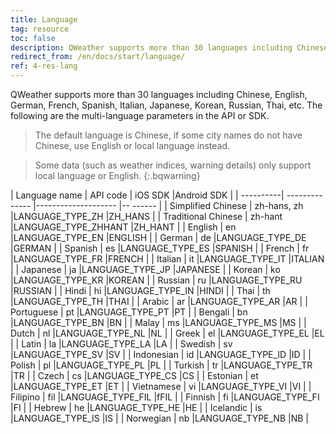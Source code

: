 ```yaml
---
title: Language
tag: resource
toc: false
description: QWeather supports more than 30 languages ​​including Chinese, English, German, French, Spanish, Italian, Japanese, Korean, Russian, Thai, etc., and can be called at any time with the lang parameter
redirect_from: /en/docs/start/language/
ref: 4-res-lang
---
```


QWeather supports more than 30 languages ​​including Chinese, English, German, French, Spanish, Italian, Japanese, Korean, Russian, Thai, etc. The following are the multi-language parameters in the API or SDK.

> The default language is Chinese, if some city names do not have Chinese, use English or local language instead.

> Some data (such as weather indices, warning details) only support local language or English.
{:.bqwarning}

| Language name | API code | iOS SDK  |Android SDK  |
| ----------| -------------- |-------------------- |-- ------ |
| Simplified Chinese | zh-hans, zh |LANGUAGE_TYPE_ZH |ZH_HANS |
| Traditional Chinese | zh-hant |LANGUAGE_TYPE_ZHHANT |ZH_HANT |
| English | en |LANGUAGE_TYPE_EN |ENGLISH |
| German | de |LANGUAGE_TYPE_DE |GERMAN |
| Spanish | es |LANGUAGE_TYPE_ES |SPANISH |
| French | fr |LANGUAGE_TYPE_FR |FRENCH |
| Italian | it |LANGUAGE_TYPE_IT |ITALIAN |
| Japanese | ja |LANGUAGE_TYPE_JP |JAPANESE |
| Korean | ko |LANGUAGE_TYPE_KR |KOREAN |
| Russian | ru |LANGUAGE_TYPE_RU |RUSSIAN |
| Hindi | hi |LANGUAGE_TYPE_IN |HINDI |
| Thai | th |LANGUAGE_TYPE_TH |THAI |
| Arabic | ar |LANGUAGE_TYPE_AR |AR |
| Portuguese | pt |LANGUAGE_TYPE_PT |PT |
| Bengali | bn |LANGUAGE_TYPE_BN |BN |
| Malay | ms |LANGUAGE_TYPE_MS |MS |
| Dutch | nl |LANGUAGE_TYPE_NL |NL |
| Greek | el |LANGUAGE_TYPE_EL |EL |
| Latin | la |LANGUAGE_TYPE_LA |LA |
| Swedish | sv |LANGUAGE_TYPE_SV |SV |
| Indonesian | id |LANGUAGE_TYPE_ID |ID |
| Polish | pl |LANGUAGE_TYPE_PL |PL |
| Turkish | tr |LANGUAGE_TYPE_TR |TR |
| Czech | cs |LANGUAGE_TYPE_CS |CS |
| Estonian | et |LANGUAGE_TYPE_ET |ET |
| Vietnamese | vi |LANGUAGE_TYPE_VI |VI |
| Filipino | fil |LANGUAGE_TYPE_FIL |fFIL |
| Finnish | fi |LANGUAGE_TYPE_FI |FI |
| Hebrew | he |LANGUAGE_TYPE_HE |HE |
| Icelandic | is |LANGUAGE_TYPE_IS |IS |
| Norwegian | nb |LANGUAGE_TYPE_NB |NB |